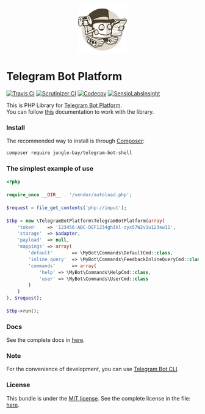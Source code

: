 <p align="center">
    <a href="https://telegram.org/blog/bot-revolution">
        <img width="128" height="128" src="logo.png" alt="Telegram Bot Platform Logo">
    </a>
</p>

# Telegram Bot Platform

[![Travis CI](https://img.shields.io/travis/jungle-bay/telegram-bot-shell.svg?style=flat)](https://travis-ci.org/jungle-bay/telegram-bot-shell)
[![Scrutinizer CI](https://img.shields.io/scrutinizer/g/jungle-bay/telegram-bot-shell.svg?style=flat)](https://scrutinizer-ci.com/g/jungle-bay/telegram-bot-shell)
[![Codecov](https://img.shields.io/codecov/c/github/jungle-bay/telegram-bot-shell.svg?style=flat)](https://codecov.io/gh/jungle-bay/telegram-bot-shell)
[![SensioLabsInsight](https://img.shields.io/sensiolabs/i/84f8c0b7-506d-4116-819c-f2080a79bf66.svg?style=flat)](https://insight.sensiolabs.com/projects/84f8c0b7-506d-4116-819c-f2080a79bf66)

This is PHP Library for [Telegram Bot Platform](https://telegram.org/blog/bot-revolution). <br />
You can follow [this](https://github.com/jungle-bay/telegram-bot-platform/blob/master/docs/readme.md) documentation to work with the library.

### Install

The recommended way to install is through [Composer](https://getcomposer.org/doc/00-intro.md#introduction):

```bash
composer require jungle-bay/telegram-bot-shell
```

### The simplest example of use

```php
<?php

require_once __DIR__ . '/vendor/autoload.php';

$request = file_get_contents('php://input');                                // Request body. (JSON-serialized Update object)

$tbp = new \TelegramBotPlatform\TelegramBotPlatform(array(
    'token'    => '123456:ABC-DEF1234ghIkl-zyx57W2v1u123ew11',              // Your token bot.
    'storage'  => $adapter,                                                 // This adapter for Scrapbook library to store user sessions. See the complete adapters: https://github.com/matthiasmullie/scrapbook#adapters
    'payload'  => null,                                                     // This payload will be passed for third parameter to command. (optional)
    'mappings' => array(
        'default'       => \MyBot\Commands\DefaultCmd::class,               // This command will work by default if no command is found or user session. (optional)
        'inline_query'  => \MyBot\Commands\FeedbackInlineQueryCmd::class,   // This command will work with inline queries. (optional)
        'commands'      => array(                                           // This is the list of registered commands for the bot. (optional)
            'help' => \MyBot\Commands\HelpCmd::class,
            'user' => \MyBot\Commands\UserCmd::class
        )
    )
), $request);

$tbp->run();
```

### Docs

See the complete docs in [here](https://github.com/jungle-bay/telegram-bot-platform/blob/master/docs/readme.md).

### Note

For the convenience of development, you can use [Telegram Bot CLI](https://github.com/jungle-bay/telegram-bot-cli).

### License

This bundle is under the [MIT license](http://opensource.org/licenses/MIT). See the complete license in the file: [here](https://github.com/jungle-bay/telegram-bot-platform/blob/master/license.txt).
